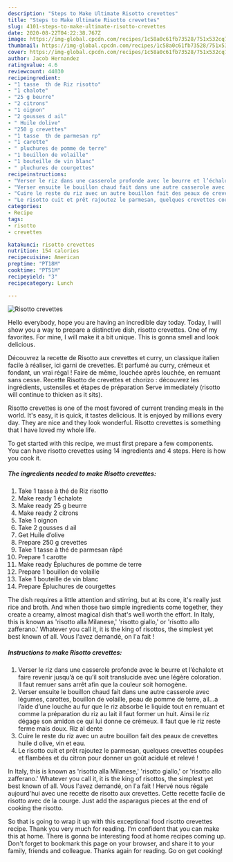 ```yaml
---
description: "Steps to Make Ultimate Risotto crevettes"
title: "Steps to Make Ultimate Risotto crevettes"
slug: 4101-steps-to-make-ultimate-risotto-crevettes
date: 2020-08-22T04:22:38.767Z
image: https://img-global.cpcdn.com/recipes/1c58a0c61fb73528/751x532cq70/risotto-crevettes-photo-principale-de-la-recette.jpg
thumbnail: https://img-global.cpcdn.com/recipes/1c58a0c61fb73528/751x532cq70/risotto-crevettes-photo-principale-de-la-recette.jpg
cover: https://img-global.cpcdn.com/recipes/1c58a0c61fb73528/751x532cq70/risotto-crevettes-photo-principale-de-la-recette.jpg
author: Jacob Hernandez
ratingvalue: 4.6
reviewcount: 44030
recipeingredient:
- "1 tasse  th de Riz risotto"
- "1 chalote"
- "25 g beurre"
- "2 citrons"
- "1 oignon"
- "2 gousses d ail"
- " Huile dolive"
- "250 g crevettes"
- "1 tasse  th de parmesan rp"
- "1 carotte"
- " pluchures de pomme de terre"
- "1 bouillon de volaille"
- "1 bouteille de vin blanc"
- " pluchures de courgettes"
recipeinstructions:
- "Verser le riz dans une casserole profonde avec le beurre et l’échalote et faire revenir jusqu’à ce qu’il soit translucide avec une légère coloration. Il faut remuer sans arrêt afin que la couleur soit homogène."
- "Verser ensuite le bouillon chaud fait dans une autre casserole avec légumes, carottes, bouillon de volaille, peau de pomme de terre, ail...a l’aide d’une louche au fur que le riz absorbe le liquide tout en remuant et comme la préparation du riz au lait il faut former un huit. Ainsi le riz dégage son amidon ce qui lui donne ce crémeux. Il faut que le riz reste ferme mais doux. Riz al dente"
- "Cuire le reste du riz avec un autre bouillon fait des peaux de crevettes huile d olive, vin et eau."
- "Le risotto cuit et prêt rajoutez le parmesan, quelques crevettes coupées et flambées et du citron pour donner un goût acidulé et relevé !"
categories:
- Recipe
tags:
- risotto
- crevettes

katakunci: risotto crevettes 
nutrition: 154 calories
recipecuisine: American
preptime: "PT18M"
cooktime: "PT51M"
recipeyield: "3"
recipecategory: Lunch

---
```



![Risotto crevettes](https://img-global.cpcdn.com/recipes/1c58a0c61fb73528/751x532cq70/risotto-crevettes-photo-principale-de-la-recette.jpg)

Hello everybody, hope you are having an incredible day today. Today, I will show you a way to prepare a distinctive dish, risotto crevettes. One of my favorites. For mine, I will make it a bit unique. This is gonna smell and look delicious.

Découvrez la recette de Risotto aux crevettes et curry, un classique italien facile à réaliser, ici garni de crevettes. Et parfumé au curry, crémeux et fondant, un vrai régal ! Faire de même, louchée après louchée, en remuant sans cesse. Recette Risotto de crevettes et chorizo : découvrez les ingrédients, ustensiles et étapes de préparation Serve immediately (risotto will continue to thicken as it sits).

Risotto crevettes is one of the most favored of current trending meals in the world. It's easy, it is quick, it tastes delicious. It is enjoyed by millions every day. They are nice and they look wonderful. Risotto crevettes is something that I have loved my whole life.


To get started with this recipe, we must first prepare a few components. You can have risotto crevettes using 14 ingredients and 4 steps. Here is how you cook it.

<!--inarticleads1-->

##### The ingredients needed to make Risotto crevettes:

1. Take 1 tasse à thé de Riz risotto
1. Make ready 1 échalote
1. Make ready 25 g beurre
1. Make ready 2 citrons
1. Take 1 oignon
1. Take 2 gousses d ail
1. Get  Huile d’olive
1. Prepare 250 g crevettes
1. Take 1 tasse à thé de parmesan râpé
1. Prepare 1 carotte
1. Make ready  Épluchures de pomme de terre
1. Prepare 1 bouillon de volaille
1. Take 1 bouteille de vin blanc
1. Prepare  Épluchures de courgettes


The dish requires a little attention and stirring, but at its core, it&#39;s really just rice and broth. And when those two simple ingredients come together, they create a creamy, almost magical dish that&#39;s well worth the effort. In Italy, this is known as &#39;risotto alla Milanese,&#39; &#39;risotto giallo,&#39; or &#39;risotto allo zafferano.&#39; Whatever you call it, it is the king of risottos, the simplest yet best known of all. Vous l&#39;avez demandé, on l&#39;a fait ! 

<!--inarticleads2-->

##### Instructions to make Risotto crevettes:

1. Verser le riz dans une casserole profonde avec le beurre et l’échalote et faire revenir jusqu’à ce qu’il soit translucide avec une légère coloration. Il faut remuer sans arrêt afin que la couleur soit homogène.
1. Verser ensuite le bouillon chaud fait dans une autre casserole avec légumes, carottes, bouillon de volaille, peau de pomme de terre, ail...a l’aide d’une louche au fur que le riz absorbe le liquide tout en remuant et comme la préparation du riz au lait il faut former un huit. Ainsi le riz dégage son amidon ce qui lui donne ce crémeux. Il faut que le riz reste ferme mais doux. Riz al dente
1. Cuire le reste du riz avec un autre bouillon fait des peaux de crevettes huile d olive, vin et eau.
1. Le risotto cuit et prêt rajoutez le parmesan, quelques crevettes coupées et flambées et du citron pour donner un goût acidulé et relevé !


In Italy, this is known as &#39;risotto alla Milanese,&#39; &#39;risotto giallo,&#39; or &#39;risotto allo zafferano.&#39; Whatever you call it, it is the king of risottos, the simplest yet best known of all. Vous l&#39;avez demandé, on l&#39;a fait ! Hervé nous régale aujourd&#39;hui avec une recette de risotto aux crevettes. Cette recette facile de risotto avec de la courge. Just add the asparagus pieces at the end of cooking the risotto. 

So that is going to wrap it up with this exceptional food risotto crevettes recipe. Thank you very much for reading. I'm confident that you can make this at home. There is gonna be interesting food at home recipes coming up. Don't forget to bookmark this page on your browser, and share it to your family, friends and colleague. Thanks again for reading. Go on get cooking!
